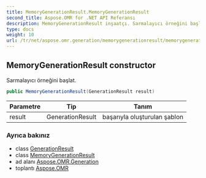 ```yaml
---
title: MemoryGenerationResult.MemoryGenerationResult
second_title: Aspose.OMR for .NET API Referansı
description: MemoryGenerationResult inşaatçı. Sarmalayıcı örneğini başlat.
type: docs
weight: 10
url: /tr/net/aspose.omr.generation/memorygenerationresult/memorygenerationresult/
---
```

## MemoryGenerationResult constructor

Sarmalayıcı örneğini başlat.

```csharp
public MemoryGenerationResult(GenerationResult result)
```

| Parametre | Tip | Tanım |
| --- | --- | --- |
| result | GenerationResult | başarıyla oluşturulan şablon |

### Ayrıca bakınız

* class [GenerationResult](../../generationresult/)
* class [MemoryGenerationResult](../)
* ad alanı [Aspose.OMR.Generation](../../memorygenerationresult/)
* toplantı [Aspose.OMR](../../../)


